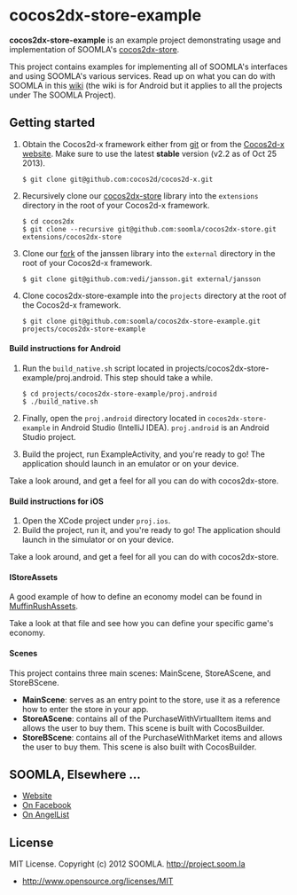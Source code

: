 # cocos2dx-store-example

**cocos2dx-store-example** is an example project demonstrating usage and implementation of SOOMLA's [cocos2dx-store](http://github.com/soomla/cocos2dx-store).

This project contains examples for implementing all of SOOMLA's interfaces and using SOOMLA's various services. Read up on what you can do with SOOMLA in this [wiki](https://github.com/soomla/android-store/wiki) (the wiki is for Android but it applies to all the projects under The SOOMLA Project).

## Getting started

1. Obtain the Cocos2d-x framework either from [git](https://github.com/cocos2d/cocos2d-x) or from the [Cocos2d-x website](http://www.cocos2d-x.org/download). Make sure to use the latest **stable** version (v2.2 as of Oct 25 2013).
    ```
    $ git clone git@github.com:cocos2d/cocos2d-x.git
    ```

2. Recursively clone our [cocos2dx-store](https://github.com/soomla/cocos2dx-store) library into the `extensions` directory in the root of your Cocos2d-x framework.
    ```
    $ cd cocos2dx
    $ git clone --recursive git@github.com:soomla/cocos2dx-store.git extensions/cocos2dx-store
    ```

3. Clone our [fork](https://github.com/vedi/jansson) of the janssen library into the `external` directory in the root of your Cocos2d-x framework.
    ```
    $ git clone git@github.com:vedi/jansson.git external/jansson
    ```

4. Clone cocos2dx-store-example into the `projects` directory at the root of the Cocos2d-x framework.
    ```
    $ git clone git@github.com:soomla/cocos2dx-store-example.git projects/cocos2dx-store-example
    ```

#### Build instructions for Android

1. Run the `build_native.sh` script located in projects/cocos2dx-store-example/proj.android. This step should take a while.
    ```
    $ cd projects/cocos2dx-store-example/proj.android
    $ ./build_native.sh
    ```

2. Finally, open the `proj.android` directory located in `cocos2dx-store-example` in Android Studio (IntelliJ IDEA). `proj.android` is an Android Studio project.
3. Build the project, run ExampleActivity, and you're ready to go! The application should launch in an emulator or on your device.

Take a look around, and get a feel for all you can do with cocos2dx-store.


#### Build instructions for iOS

1. Open the XCode project under `proj.ios`.
2. Build the project, run it, and you're ready to go! The application should launch in the simulator or on your device.

Take a look around, and get a feel for all you can do with cocos2dx-store.

#### IStoreAssets

A good example of how to define an economy model can be found in [MuffinRushAssets](https://github.com/soomla/cocos2dx-store-example/blob/master/Classes/MuffinRushAssets.cpp).

Take a look at that file and see how you can define your specific game's economy.

#### Scenes

This project contains three main scenes: MainScene, StoreAScene, and StoreBScene.
- **MainScene**: serves as an entry point to the store, use it as a reference how to enter the store in your app.
- **StoreAScene**: contains all of the PurchaseWithVirtualItem items and allows the user to buy them. This scene is built with CocosBuilder.
- **StoreBScene**: contains all of the PurchaseWithMarket items and allows the user to buy them. This scene is also built with CocosBuilder.

## SOOMLA, Elsewhere ...

+ [Website](http://soom.la/)
+ [On Facebook](https://www.facebook.com/pages/The-SOOMLA-Project/389643294427376)
+ [On AngelList](https://angel.co/the-soomla-project)

## License

MIT License. Copyright (c) 2012 SOOMLA. http://project.soom.la
+ http://www.opensource.org/licenses/MIT

